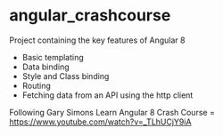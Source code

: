 # angular_crashcourse
Project containing the key features of Angular 8

- Basic templating
- Data binding
- Style and Class binding
- Routing
- Fetching data from an API using the http client

Following Gary Simons Learn Angular 8 Crash Course = https://www.youtube.com/watch?v=_TLhUCjY9iA
